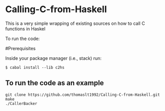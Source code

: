 # Calling-C-from-Haskell
This is a very simple wrapping of existing sources on how to call C functions in Haskel

To run the code:

#Prerequisites

Inside your package manager (i.e., stack) run:

```
$ cabal install --lib c2hs
```

## To run the code as an example
``` 
git clone https://github.com/thomaslt1992/Calling-C-from-Haskell.git
make 
./CallerBacker
```
